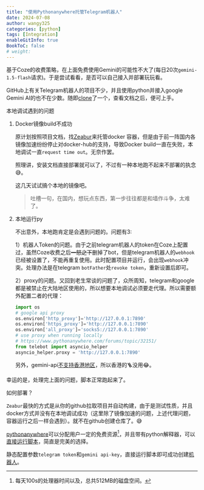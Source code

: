```yaml
---
title: "使用Pythonanywhere托管Telegram机器人"
date: 2024-07-08
author: wangy325
categories: [python]
tags: [Integration]
enableGitInfo: true
BookToC: false
# weight: 
---
```


基于Coze的收费策略，在上面免费使用Gemini的可能性不大了(每日20次`gemini-1.5-flash`请求)。于是尝试看看，是否可以自己接入并部署玩玩看。

GitHub上有关Telegram机器人的项目不少，并且使用python并接入google Gemini AI的也不在少数。随即[clone](https://github.com/H-T-H/Gemini-Telegram-Bot.git)了一个，查看文档之后，便可上手。

<!--more-->

本地调试遇到的问题

1. Docker镜像build不成功

    原计划按照项目文档，找[Zeabur](https://zeabur.com/docs/zh-CN/get-started)来托管docker 容器，但是由于前一阵国内各镜像加速纷纷停止对docker-hub的支持，导致Docker build一直在失败，本地调试一直`request time out`。无奈作罢。

    照理讲，安装文档直接部署就可以了，不过有一种本地跑不起来不部署的执念😅。

    这几天试试搞个本地的镜像吧。

    >吐槽一句，在国内，想玩点东西，第一步往往都是和墙作斗争，太难了。

2. 本地运行py

    不出意外，本地跑肯定是会遇到问题的。问题有3:

    1）机器人Token的问题。由于之前telegram机器人的token在Coze上配置过，虽然Coze收费之后~~一怒之下~~删掉了bot，但是telegram机器人的`webhook`已经被设置了，不能再重复使用。此时配置项目并运行，会出现`webhook`冲突。处理办法是在telegram `botFather`处`revoke token`，重新设置后即可。

    2）proxy的问题。又回到老生常谈的问题了，众所周知，telegram和google都是被禁止在大陆地区使用的，所以想要本地调试必须要走代理。所以需要额外配置二者的代理：

    ```py
    import os
    # google api proxy
    os.environ['http_proxy']='http://127.0.0.1:7890'
    os.environ['https_proxy']='http://127.0.0.1:7890'
    os.environ['all_proxy']='socks5://127.0.0.1:7890'
    # use proxy when running locally
    # https://www.pythonanywhere.com/forums/topic/32151/
    from telebot import asyncio_helper
    asyncio_helper.proxy = 'http://127.0.0.1:7890'
    ```

    另外，gemini-api[不支持香港地区](https://ai.google.dev/gemini-api/docs/available-regions?hl=zh-cn)，所以香港的🪜没用😂。

幸运的是，处理完上面的问题，脚本正常跑起来了。

如何部署？

`Zeabur`最快的方式是从你的github拉取项目并自动构建，由于是测试性质，并且docker方式并没有在本地调试成功（这里除了镜像加速的问题，上述代理问题，容器运行之后一样会遇到）。就不在github创建仓库了。😅

[pythonanywhere](https://www.pythonanywhere.com)可以分配用户一定的免费资源[^1]，并且带有python解释器，可以[直接运行脚本](https://youtu.be/2TI-tCVhe9k?si=NPZTjEwEX0lWj88Q)，简直是完美的选择。

[^1]: 每天100s的处理器时间以及，总共512MB的磁盘空间。

静态配置参数`telegram token`和`gemini api-key`，直接运行脚本即可成功创建[机器人](https://t.me/wygemibot)。


